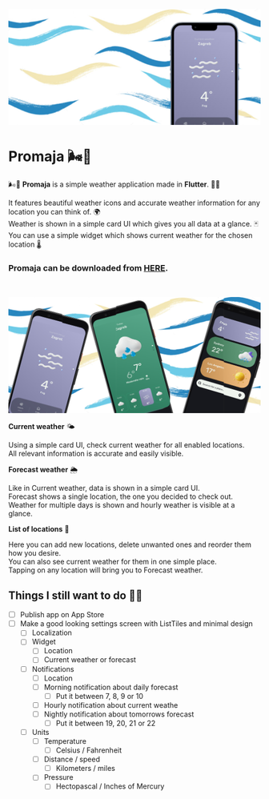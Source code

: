 ![Header](https://raw.githubusercontent.com/jokilic/promaja/main/screenshots/header-wide.png)

# Promaja 🌬️🍃

🌬️🍃 **Promaja** is a simple weather application made in **Flutter**. 👨‍💻

It features beautiful weather icons and accurate weather information for any location you can think of. 🌍\
Weather is shown in a simple card UI which gives you all data at a glance. 🃏\
You can use a simple widget which shows current weather for the chosen location 🌡️

### Promaja can be downloaded from [HERE](https://play.google.com/store/apps/details?id=com.josipkilic.promaja).
&nbsp;

![Multi](https://raw.githubusercontent.com/jokilic/promaja/main/screenshots/multi.png)

**Current weather** 🌤️

Using a simple card UI, check current weather for all enabled locations.\
All relevant information is accurate and easily visible.


**Forecast weather** 🌦️

Like in Current weather, data is shown in a simple card UI.\
Forecast shows a single location, the one you decided to check out.\
Weather for multiple days is shown and hourly weather is visible at a glance.

**List of locations** 📍

Here you can add new locations, delete unwanted ones and reorder them how you desire.\
You can also see current weather for them in one simple place.\
Tapping on any location will bring you to Forecast weather.

## Things I still want to do 👷‍♂️

- [ ] Publish app on App Store
- [ ] Make a good looking settings screen with ListTiles and minimal design
    - [ ] Localization
    - [ ] Widget
        - [ ] Location
        - [ ] Current weather or forecast
    - [ ] Notifications
        - [ ] Location
        - [ ] Morning notification about daily forecast
            - [ ] Put it between 7, 8, 9 or 10
        - [ ] Hourly notification about current weathe
        - [ ] Nightly notification about tomorrows forecast
            - [ ] Put it between 19, 20, 21 or 22
    - [ ] Units
        - [ ] Temperature
            - [ ] Celsius / Fahrenheit
        - [ ] Distance / speed
            - [ ] Kilometers / miles
        - [ ] Pressure
            - [ ] Hectopascal / Inches of Mercury
